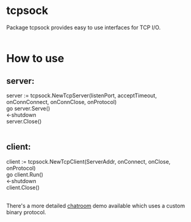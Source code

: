 # tcpsock
Package tcpsock provides easy to use interfaces for TCP I/O.</br></br>

# How to use</br>
## server:
server := tcpsock.NewTcpServer(listenPort, acceptTimeout, onConnConnect, onConnClose, onProtocol)</br>
go server.Serve()</br>
<-shutdown</br>
server.Close()</br></br>
## client:
client := tcpsock.NewTcpClient(ServerAddr, onConnect, onClose, onProtocol)</br>
go client.Run()</br>
<-shutdown</br>
client.Close()</br></br>

There's a more detailed [chatroom](https://github.com/ecofast/tcpsock/tree/master/samples/chatroom) demo available which uses a custom binary protocol.

